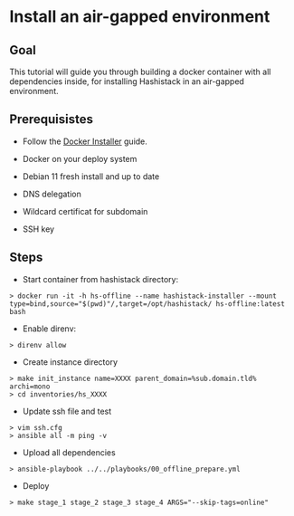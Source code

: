 # Install an air-gapped environment

## Goal

This tutorial will guide you through building a docker container with all dependencies
inside, for installing Hashistack in an air-gapped environment.

## Prerequisistes

* Follow the [Docker Installer](/howto/docker_installer.md) guide.

* Docker on your deploy system  
* Debian 11 fresh install and up to date  
* DNS delegation  
* Wildcard certificat for subdomain  
* SSH key

## Steps

* Start container from hashistack directory:

```{code-block}
> docker run -it -h hs-offline --name hashistack-installer --mount type=bind,source="$(pwd)"/,target=/opt/hashistack/ hs-offline:latest bash
```

* Enable direnv:

```{code-block}
> direnv allow
```

* Create instance directory
```{code-block}
> make init_instance name=XXXX parent_domain=%sub.domain.tld% archi=mono
> cd inventories/hs_XXXX
```

* Update ssh file and test
```{code-block}
> vim ssh.cfg
> ansible all -m ping -v
```

* Upload all dependencies
```{code-block}
> ansible-playbook ../../playbooks/00_offline_prepare.yml
```

* Deploy
```{code-block}
> make stage_1 stage_2 stage_3 stage_4 ARGS="--skip-tags=online"
```